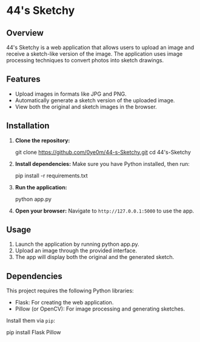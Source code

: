 # 44's Sketchy

## Overview
44's Sketchy is a web application that allows users to upload an image and receive a sketch-like version of the image. The application uses image processing techniques to convert photos into sketch drawings.

## Features
- Upload images in formats like JPG and PNG.
- Automatically generate a sketch version of the uploaded image.
- View both the original and sketch images in the browser.

## Installation

1. **Clone the repository:**
    
    git clone https://github.com/0ye0m/44-s-Sketchy.git
    cd 44's-Sketchy
    

2. **Install dependencies:**
    Make sure you have Python installed, then run:
    
    pip install -r requirements.txt
  

3. **Run the application:**
    
    python app.py
    

4. **Open your browser:**
    Navigate to `http://127.0.0.1:5000` to use the app.

## Usage 
1. Launch the application by running python app.py.
2. Upload an image through the provided interface.
3. The app will display both the original and the generated sketch.

## Dependencies
This project requires the following Python libraries:
- Flask: For creating the web application.
- Pillow (or OpenCV): For image processing and generating sketches.

Install them via `pip`:

pip install Flask Pillow
